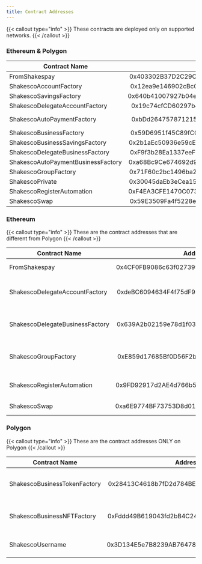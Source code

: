 ```yaml
---
title: Contract Addresses
---
```


{{< callout type="info" >}}
  These contracts are deployed only on supported networks.
{{< /callout >}}

### Ethereum & Polygon

| Contract Name        | Address           | Purpose  |
| ------------- |:-------------:| -----:|
| FromShakespay  | 0x403302B37D2C29CA37f0b0BbCf1591F2dc2E7d22 | Saving Raffle  |
| ShakescoAccountFactory    | 0x12ea9e146902cBc0cbd6A205Dd99f88b3dbD321a | Personal Smart wallet factory |
| ShakescoSavingsFactory    | 0x640b41007927b04eb1b882B736C381618dC1D294 | Personal Saving wallet factory |
| ShakescoDelegateAccountFactory  | 0x19c74cfCD60297b4ae2c788FC74cF6B12aa27E5f | Personal Card wallet factory |
| ShakescoAutoPaymentFactory| 0xbDd2647578712159Cb60cf57618d7B0ff99832f8 | Personal Autopayment wallet factory |
| ShakescoBusinessFactory    | 0x59D6951f45C89fC0f75294AE0D1823fF650621E1 | Business Smart wallet factory |
| ShakescoBusinessSavingsFactory | 0x2b1aEc50936e59cEeBD2C039D7AcE43D88355E71 | Business Saving wallet factory |
| ShakescoDelegateBusinessFactory  | 0xF9f3b28Ea1337eeF11943ee775161D7C109c4335 | Business Card wallet factory |
|ShakescoAutoPaymentBusinessFactory|0xa68Bc9Ce674692d94362A4567FE0Ca49408227BE|BusinessAutopaymentwalletfactory|
| ShakescoGroupFactory | 0x71F60c2bc1496ba21c2d3955C77E7796e439B778 | Personal Group Wallet factory |
| ShakescoPrivate | 0x30045daEb3eCea157408C21c318A29d2D9Cf0410 | Private Transaction contract |
| ShakescoRegisterAutomation | 0xF4EA3CFE1470C0739600F4d57dA058d70C9e09c1 | Chainlink automation registry |
| ShakescoSwap | 0x59E3509Fa4f5228ea2a582533CC872eb9FB8B00A | Swap contract |

### Ethereum

{{< callout type="info" >}}
  These are the contract addresses that are different from Polygon
{{< /callout >}}

| Contract Name        | Address           | Purpose  |
| ------------- |:-------------:| -----:|
| FromShakespay  | 0x4CF0FB9086c63f0273997be5cB1275ebB123773F | Saving Raffle  |
| ShakescoDelegateAccountFactory  | 0xdeBC6094634F4f75dF903abB5808d13dd8A68AEf | Personal Card wallet factory |
| ShakescoDelegateBusinessFactory  | 0x639A2b02159e78d1f033fEF8A488C9c5052eF2c0 | Business Card wallet factory |
| ShakescoGroupFactory | 0xE859d17685Bf0D56F2b112ff7d0FCe2276E85545 | Personal Group Wallet factory |
| ShakescoRegisterAutomation | 0x9FD92917d2AE4d766b54cc103E0A4f38688F27A7 | Chainlink automation registry |
| ShakescoSwap | 0xa6E9774BF73753D8d019895Ec94E33F19A02d28b | Swap contract |

### Polygon

{{< callout type="info" >}}
  These are the contract addresses ONLY on Polygon
{{< /callout >}}

| Contract Name        | Address           | Purpose  |
| ------------- |:-------------:| -----:|
| ShakescoBusinessTokenFactory|0x28413C4618b7fD2d784BEBca21F6995085cacF53|Business launch token factory |
| ShakescoBusinessNFTFactory  |0xFddd49B619043fd2bB4C249f17DD28312A574713|Business launch NFT factory |
| ShakescoUsername |0x3D134E5e7B8239AB76478B359092a988e69eE55e|Shakesco Naming Service |
